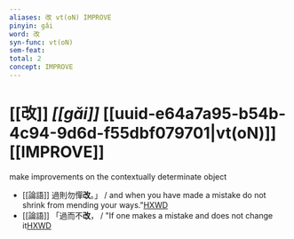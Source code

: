 ```yaml
---
aliases: 改 vt(oN) IMPROVE
pinyin: gǎi
word: 改
syn-func: vt(oN)
sem-feat: 
total: 2
concept: IMPROVE 
---
```

# [[改]] *[[gǎi]]*  [[uuid-e64a7a95-b54b-4c94-9d6d-f55dbf079701|vt(oN)]] [[IMPROVE]]
make improvements on the contextually determinate object
 - [[論語]] 過則勿憚**改**。」 / and when you have made a mistake do not shrink from mending your ways."[HXWD](https://hxwd.org/textview.html?location=KR1h0004_tls_001-9a.1)
 - [[論語]] 「過而不**改**， / "If one makes a mistake and does not change it[HXWD](https://hxwd.org/textview.html?location=KR1h0004_tls_015-30a.3)